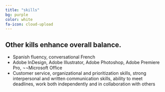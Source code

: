 ```yaml
---
title: "skills"
bg: purple
color: white
fa-icon: cloud-upload
---
```


## Other kills enhance overall balance.

- Spanish fluency, conversational French
- Adobe InDesign, Adobe Illustrator, Adobe Photoshop, Adobe Premiere Pro, ¬¬Microsoft Office
- Customer service, organizational and prioritization skills, strong interpersonal and written communication skills, 
ability to meet deadlines, work both independently and in collaboration with others


<!-- So you've got a copy running and there's some new update? Let's update!

1. Checkout your github-pages branch
  - `git checkout gh-pages` for a standalone or existing page
  - `git checkout master` for a *username.github.io* page
2. run `git remote | grep -q "singlepage" || git remote add -t publish singlepage https://github.com/t413/SinglePaged.git` to be sure you have access to this repository (you can run this command at any time).
2. `git fetch singlepage` to fetch-in-place new changes.
3. Update to the new base (using merge)
    1. `git merge singlepage/publish`
4. You can alternatively update using rebase. This *rewrites history* (**bad**), but it is cleaner.
    1. `git rebase singlepage/publish` -->
